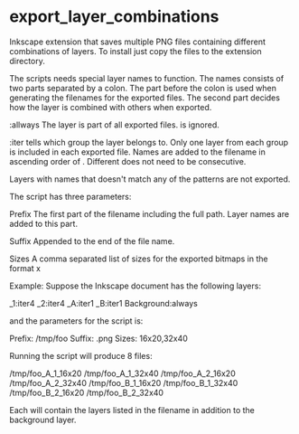 export_layer_combinations
=========================

Inkscape extension that saves multiple PNG files containing different combinations of layers. 
To install just copy the files to the extension directory.

The scripts needs special layer names to function.
The names consists of two parts separated by a colon.
The part before the colon is used when generating the filenames for the exported files.
The second part decides how the layer is combined with others when exported.

<name>:allways	  The layer is part of all exported files. <name> is ignored.

<name>:iter<n>	  <n> tells which group the layer belongs to. Only one layer
		  from each group is included in each exported file. Names
		  are added to the filename in ascending order of <n>.
		  Different <n> does not need to be consecutive.

Layers with names that doesn't match any of the patterns are not exported.

The script has three parameters:

Prefix	   The first part of the filename including the full path. Layer names
	   are added to this part.

Suffix	   Appended to the end of the file name.

Sizes	   A comma separated list of sizes for the exported bitmaps in the
	   format <width>x<height>

Example:
Suppose the Inkscape document has the following layers:

_1:iter4
_2:iter4
_A:iter1
_B:iter1
Background:always

and the parameters for the script is:

Prefix: /tmp/foo
Suffix: .png
Sizes: 16x20,32x40

Running the script will produce 8 files:

/tmp/foo_A_1_16x20
/tmp/foo_A_1_32x40
/tmp/foo_A_2_16x20
/tmp/foo_A_2_32x40
/tmp/foo_B_1_16x20
/tmp/foo_B_1_32x40
/tmp/foo_B_2_16x20
/tmp/foo_B_2_32x40

Each will contain the layers listed in the filename in addition to the 
background layer.
